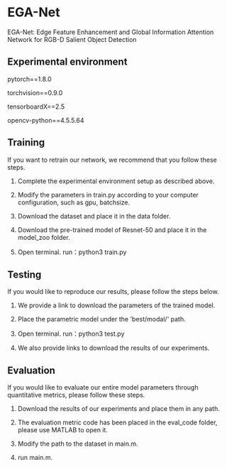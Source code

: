 # EGA-Net
EGA-Net: Edge Feature Enhancement and Global Information Attention Network for RGB-D Salient Object Detection
## Experimental environment 
pytorch==1.8.0

torchvision==0.9.0

tensorboardX==2.5

opencv-python==4.5.5.64

## Training
If you want to retrain our network, we recommend that you follow these steps.

1. Complete the experimental environment setup as described above.

2. Modify the parameters in train.py according to your computer configuration, such as gpu, batchsize.

3. Download the dataset and place it in the data folder.

4. Download the pre-trained model of Resnet-50 and place it in the model_zoo folder.

5. Open terminal. run：python3 train.py

## Testing
If you would like to reproduce our results, please follow the steps below.

1. We provide a link to download the parameters of the trained model.

2. Place the parametric model under the 'best/modal/' path.

3. Open terminal. run：python3 test.py

4. We also provide links to download the results of our experiments.

## Evaluation
If you would like to evaluate our entire model parameters through quantitative metrics, please follow these steps.

1. Download the results of our experiments and place them in any path.

2. The evaluation metric code has been placed in the eval_code folder, please use MATLAB to open it.

3. Modify the path to the dataset in main.m.

4. run main.m.
